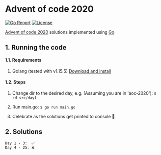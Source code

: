 # Advent of code 2020

[![Go Report](https://goreportcard.com/badge/github.com/jraams/aoc-2020)](https://goreportcard.com/report/github.com/jraams/aoc-2020) [![License](https://img.shields.io/badge/license-MIT-brightgreen)](./LICENSE)

[Advent of code 2020](https://adventofcode.com/2020/) solutions implemented using [Go](https://golang.org)


## 1. Running the code

#### 1.1. Requirements

1. Golang (tested with v1.15.5) [Download and install](https://golang.org/doc/install)

#### 1.2. Steps

1. Change dir to the desired day, e.g.
   (Assuming you are in 'aoc-2020'): `$ cd src/day1`

2. Run main.go:
   `$ go run main.go`

3. Celebrate as the solutions get printed to console 🎉️

## 2. Solutions

    Day 1 - 3:  ✅️
    Day 4 - 25: ❌️